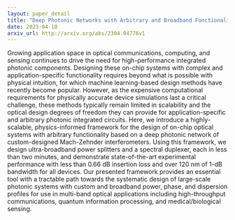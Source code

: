 ```yaml
---
layout: paper_detail
title: "Deep Photonic Networks with Arbitrary and Broadband Functionality"
date: 2023-04-10
arxiv_url: http://arxiv.org/abs/2304.04776v1
---
```


Growing application space in optical communications, computing, and sensing continues to drive the need for high-performance integrated photonic components. Designing these on-chip systems with complex and application-specific functionality requires beyond what is possible with physical intuition, for which machine learning-based design methods have recently become popular. However, as the expensive computational requirements for physically accurate device simulations last a critical challenge, these methods typically remain limited in scalability and the optical design degrees of freedom they can provide for application-specific and arbitrary photonic integrated circuits. Here, we introduce a highly-scalable, physics-informed framework for the design of on-chip optical systems with arbitrary functionality based on a deep photonic network of custom-designed Mach-Zehnder interferometers. Using this framework, we design ultra-broadband power splitters and a spectral duplexer, each in less than two minutes, and demonstrate state-of-the-art experimental performance with less than 0.66 dB insertion loss and over 120 nm of 1-dB bandwidth for all devices. Our presented framework provides an essential tool with a tractable path towards the systematic design of large-scale photonic systems with custom and broadband power, phase, and dispersion profiles for use in multi-band optical applications including high-throughput communications, quantum information processing, and medical/biological sensing.
